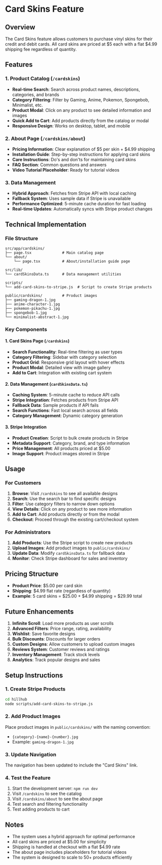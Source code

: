 # Card Skins Feature

## Overview
The Card Skins feature allows customers to purchase vinyl skins for their credit and debit cards. All card skins are priced at $5 each with a flat $4.99 shipping fee regardless of quantity.

## Features

### 1. Product Catalog (`/cardskins`)
- **Real-time Search**: Search across product names, descriptions, categories, and brands
- **Category Filtering**: Filter by Gaming, Anime, Pokemon, Spongebob, Minimalist, etc.
- **Product Modal**: Click on any product to see detailed information and images
- **Quick Add to Cart**: Add products directly from the catalog or modal
- **Responsive Design**: Works on desktop, tablet, and mobile

### 2. About Page (`/cardskins/about`)
- **Pricing Information**: Clear explanation of $5 per skin + $4.99 shipping
- **Installation Guide**: Step-by-step instructions for applying card skins
- **Care Instructions**: Do's and don'ts for maintaining card skins
- **FAQ Section**: Common questions and answers
- **Video Tutorial Placeholder**: Ready for tutorial videos

### 3. Data Management
- **Hybrid Approach**: Fetches from Stripe API with local caching
- **Fallback System**: Uses sample data if Stripe is unavailable
- **Performance Optimized**: 5-minute cache duration for fast loading
- **Real-time Updates**: Automatically syncs with Stripe product changes

## Technical Implementation

### File Structure
```
src/app/cardskins/
├── page.tsx              # Main catalog page
└── about/
    └── page.tsx          # About/installation guide page

src/lib/
└── cardSkinsData.ts      # Data management utilities

scripts/
└── add-card-skins-to-stripe.js  # Script to create Stripe products

public/cardskins/         # Product images
├── gaming-dragon-1.jpg
├── anime-character-1.jpg
├── pokemon-pikachu-1.jpg
├── spongebob-1.jpg
└── minimalist-abstract-1.jpg
```

### Key Components

#### 1. Card Skins Page (`/cardskins`)
- **Search Functionality**: Real-time filtering as user types
- **Category Filtering**: Sidebar with category selection
- **Product Grid**: Responsive grid layout with hover effects
- **Product Modal**: Detailed view with image gallery
- **Add to Cart**: Integration with existing cart system

#### 2. Data Management (`cardSkinsData.ts`)
- **Caching System**: 5-minute cache to reduce API calls
- **Stripe Integration**: Fetches products from Stripe API
- **Fallback Data**: Sample products if API fails
- **Search Functions**: Fast local search across all fields
- **Category Management**: Dynamic category generation

#### 3. Stripe Integration
- **Product Creation**: Script to bulk create products in Stripe
- **Metadata Support**: Category, brand, and type information
- **Price Management**: All products priced at $5.00
- **Image Support**: Product images stored in Stripe

## Usage

### For Customers
1. **Browse**: Visit `/cardskins` to see all available designs
2. **Search**: Use the search bar to find specific designs
3. **Filter**: Use category filters to narrow down options
4. **View Details**: Click on any product to see more information
5. **Add to Cart**: Add products directly or from the modal
6. **Checkout**: Proceed through the existing cart/checkout system

### For Administrators
1. **Add Products**: Use the Stripe script to create new products
2. **Upload Images**: Add product images to `public/cardskins/`
3. **Update Data**: Modify `cardSkinsData.ts` for fallback data
4. **Monitor**: Check Stripe dashboard for sales and inventory

## Pricing Structure
- **Product Price**: $5.00 per card skin
- **Shipping**: $4.99 flat rate (regardless of quantity)
- **Example**: 5 card skins = $25.00 + $4.99 shipping = $29.99 total

## Future Enhancements
1. **Infinite Scroll**: Load more products as user scrolls
2. **Advanced Filters**: Price range, rating, availability
3. **Wishlist**: Save favorite designs
4. **Bulk Discounts**: Discounts for larger orders
5. **Custom Designs**: Allow customers to upload custom images
6. **Reviews System**: Customer reviews and ratings
7. **Inventory Management**: Track stock levels
8. **Analytics**: Track popular designs and sales

## Setup Instructions

### 1. Create Stripe Products
```bash
cd hillhub
node scripts/add-card-skins-to-stripe.js
```

### 2. Add Product Images
Place product images in `public/cardskins/` with the naming convention:
- `{category}-{name}-{number}.jpg`
- Example: `gaming-dragon-1.jpg`

### 3. Update Navigation
The navigation has been updated to include the "Card Skins" link.

### 4. Test the Feature
1. Start the development server: `npm run dev`
2. Visit `/cardskins` to see the catalog
3. Visit `/cardskins/about` to see the about page
4. Test search and filtering functionality
5. Test adding products to cart

## Notes
- The system uses a hybrid approach for optimal performance
- All card skins are priced at $5.00 for simplicity
- Shipping is handled at checkout with a flat $4.99 rate
- The about page includes placeholders for tutorial videos
- The system is designed to scale to 50+ products efficiently 